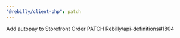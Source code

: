 ```yaml
---
"@rebilly/client-php": patch
---
```


Add autopay to Storefront Order PATCH Rebilly/api-definitions#1804
